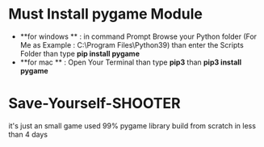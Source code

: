 # Must Install pygame Module

* **for windows ** : in command Prompt Browse your Python folder  (For Me as Example : C:\Program Files\Python39) than enter the Scripts Folder than type **pip install pygame**
* **for mac ** : Open Your Terminal than type **pip3** than **pip3 install pygame**

# Save-Yourself-SHOOTER

it's just an small game used 99% pygame library 
build from scratch in less than 4 days
